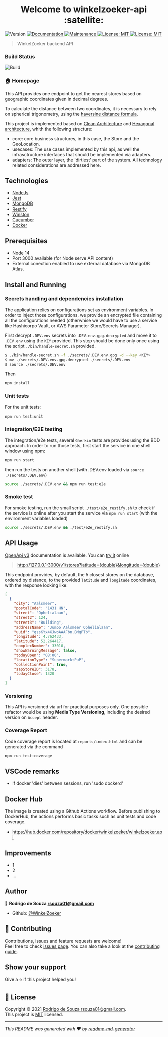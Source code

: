 <h1 align="center">Welcome to winkelzoeker-api :satellite:</h1>
<p>
  <img alt="Version" src="https://img.shields.io/badge/version-1.0.0-blue.svg?cacheSeconds=2592000" />
  <a href="https://github.com/WinkelZoeker/winkelzoeker-api#readme" target="_blank">
    <img alt="Documentation" src="https://img.shields.io/badge/documentation-yes-brightgreen.svg" />
  </a>
  <a href="https://github.com/WinkelZoeker/winkelzoeker-api/graphs/commit-activity" target="_blank">
    <img alt="Maintenance" src="https://img.shields.io/badge/Maintained%3F-yes-green.svg" />
  </a>
  <a href="https://github.com/WinkelZoeker/winkelzoeker-api/blob/master/LICENSE" target="_blank">
    <img alt="License: MIT" src="https://img.shields.io/github/license/WinkelZoeker/winkelzoeker-api" />
  </a>
  <a href="https://hub.docker.com/repository/docker/winkelzoeker/winkelzoeker.api" target="_blank">
    <img alt="License: MIT" src="https://img.shields.io/docker/image-size/winkelzoeker/winkelzoeker.api?label=DockerHub" />
  </a>
</p>

> WinkelZoeker backend API

### Build Status

![Build](https://github.com/WinkelZoeker/winkelzoeker-api/workflows/Build%20image/badge.svg)



### 🏠 [Homepage](https://github.com/WinkelZoeker/winkelzoeker-api#readme)


This API provides one endpoint to get the nearest stores based on geographic coordinates given in decimal degrees.

To calculate the distance between two coordinates, it is necessary to rely on spherical trigonometry, using the [haversine distance formula](https://en.wikipedia.org/wiki/Haversine_formula).

This project is implemented based on [Clean Architecture](https://blog.cleancoder.com/uncle-bob/2012/08/13/the-clean-architecture.html) and [Hexagonal architecture](https://alistair.cockburn.us/hexagonal-architecture/), whith the following structure:

* core: core business structures, in this case, the Store and the GeoLocation.
* usecases: The use cases implemented by this api, as well the infrasctructure interfaces that should be implemented via adapters. 
* adapters: The outer layer, the 'dirtiest' part of the system. All technology related considerations are addressed here.


## Technologies

- [NodeJs](https://nodejs.org/)
- [Jest](https://www.docker.com)
- [MongoDB](https://www.mongodb.com/)
- [Restify](http://restify.com/)
- [Winston](https://github.com/winstonjs/winston)
- [Cucumber](https://cucumber.io/)
- [Docker](https://www.docker.com/?)

## Prerequisites

- Node 14
- Port 3000 available (for Node serve API content)
- External conection enabled to use external database via MongoDB Atlas.

## Install and Running

### Secrets handling and dependencies installation

The application relies on configurations set as environment variables. In order to inject those configurations, we provide an encrypted file containing all the configurations needed (otherwhise we would have to use a service like Hashicorpo Vault, or AWS Parameter Store/Secrets Manager).  

First decrypt `.DEV.env` secrets into `.DEV.env.gpg.decrypted` and move it to `.DEV.env` using the `KEY` provided. This step should be done only once using the script `./bin/handle-secret.sh` provided.

```sh
$ ./bin/handle-secret.sh -f ./secrets/.DEV.env.gpg -d --key <KEY>
$ mv ./secrets/.DEV.env.gpg.decrypted ./secrets/.DEV.env
$ source ./secrets/.DEV.env
```

Then 

```sh
npm install
```

### Unit tests

For the unit tests:

```sh
npm run test:unit
```
### Integration/E2E testing

The integration/e2e tests, several `Gherkin` tests are provides using the BDD approach. In order to run those tests, first start the service in one shell window using npm:

```sh
npm run start
```

then run the tests on another shell (with .DEV.env loaded via `source ./secrets/.DEV.env`)

```sh
source ./secrets/.DEV.env && npm run test:e2e
```

### Smoke test

For smoke testing, run the small script `./test/e2e_restify.sh` to check if the service is online after you start the service via `npm run start` (with the environment variables loaded)

```sh
source ./secrets/.DEV.env && ./test/e2e_restify.sh
```

## API Usage
[OpenApi v3](api.yml) documentation is available.
You can [try it](https://validator.swagger.io/?url=https://raw.githubusercontent.com/WinkelZoeker/winkelzoeker-api/main/api.yml) online

>http://127.0.0.1:3000/v1/stores?latitude={double}&longitude={double}

This endpoint provides, by default,  the 5 closest stores on the database, ordered by distance, to the provided `latitude` and `longitude` coordinates, with the response looking  like:

```json
[
  {
    "city": "Aalsmeer",
    "postalCode": "1431 HN",
    "street": "Ophelialaan",
    "street2": 124,
    "street3": "Building",
    "addressName": "Jumbo Aalsmeer Ophelialaan",
    "uuid": "gssKYx4XJwoAAAFbn.BMqPTb",
    "longitude": 4.762433,
    "latitude": 52.264417,
    "complexNumber": 33010,
    "showWarningMessage": false,
    "todayOpen": "08:00",
    "locationType": "SupermarktPuP",
    "collectionPoint": true,
    "sapStoreID": 3178,
    "todayClose": 1320
  }
]
```

### Versioning

This API is versioned via url for practical purposes only. One possible refactor would be using **Media Type Versioning**, including the desired version on `Accept` header.

### Coverage Report

Code coverage report is located at `reports/index.html` and can be generated via the command

```sh
npm run test:coverage
```


## VSCode remarks

* If docker 'dies' between sessions, run 'sudo dockerd'

## Docker Hub

The image is created using a Github Actions workflow. 
Before publishing to DockerHub, the actions performs basic tasks such as unit tests and code coverage. 

* https://hub.docker.com/repository/docker/winkelzoeker/winkelzoeker.api

## Improvements
* 1
* 2
* ...

## Author

👤 **Rodrigo de Souza <rsouza01@gmail.com>**

* Github: [@WinkelZoeker](https://github.com/WinkelZoeker)

## 🤝 Contributing

Contributions, issues and feature requests are welcome!<br />Feel free to check [issues page](https://github.com/WinkelZoeker/winkelzoeker-api/issues). You can also take a look at the [contributing guide](https://github.com/WinkelZoeker/winkelzoeker-api/blob/master/CONTRIBUTING.md).

## Show your support

Give a ⭐️ if this project helped you!

## 📝 License

Copyright © 2021 [Rodrigo de Souza <rsouza01@gmail.com>](https://github.com/WinkelZoeker).<br />
This project is [MIT](https://github.com/WinkelZoeker/winkelzoeker-api/blob/master/LICENSE) licensed.

***
_This README was generated with ❤️ by [readme-md-generator](https://github.com/kefranabg/readme-md-generator)_
